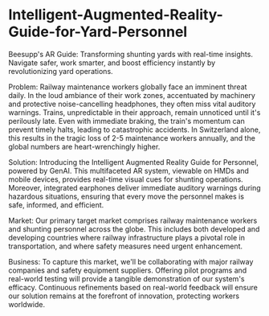 # Intelligent-Augmented-Reality-Guide-for-Yard-Personnel
Beesupp's AR Guide: Transforming shunting yards with real-time insights. Navigate safer, work smarter, and boost efficiency instantly by revolutionizing yard operations.

Problem:
Railway maintenance workers globally face an imminent threat daily. In the loud ambiance of their work zones, accentuated by machinery and protective noise-cancelling headphones, they often miss vital auditory warnings. Trains, unpredictable in their approach, remain unnoticed until it's perilously late. Even with immediate braking, the train's momentum can prevent timely halts, leading to catastrophic accidents. In Switzerland alone, this results in the tragic loss of 2-5 maintenance workers annually, and the global numbers are heart-wrenchingly higher.

Solution:
Introducing the Intelligent Augmented Reality Guide for Personnel, powered by GenAI. This multifaceted AR system, viewable on HMDs and mobile devices, provides real-time visual cues for shunting operations. Moreover, integrated earphones deliver immediate auditory warnings during hazardous situations, ensuring that every move the personnel makes is safe, informed, and efficient.

Market:
Our primary target market comprises railway maintenance workers and shunting personnel across the globe. This includes both developed and developing countries where railway infrastructure plays a pivotal role in transportation, and where safety measures need urgent enhancement.

Business:
To capture this market, we'll be collaborating with major railway companies and safety equipment suppliers. Offering pilot programs and real-world testing will provide a tangible demonstration of our system's efficacy. Continuous refinements based on real-world feedback will ensure our solution remains at the forefront of innovation, protecting workers worldwide.

